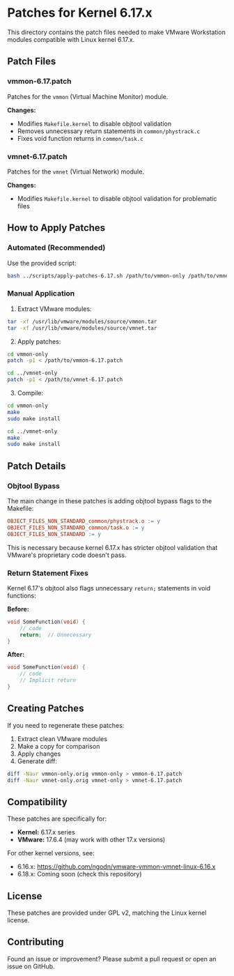 # Patches for Kernel 6.17.x

This directory contains the patch files needed to make VMware Workstation modules compatible with Linux kernel 6.17.x.

## Patch Files

### vmmon-6.17.patch
Patches for the `vmmon` (Virtual Machine Monitor) module.

**Changes:**
- Modifies `Makefile.kernel` to disable objtool validation
- Removes unnecessary return statements in `common/phystrack.c`
- Fixes void function returns in `common/task.c`

### vmnet-6.17.patch
Patches for the `vmnet` (Virtual Network) module.

**Changes:**
- Modifies `Makefile.kernel` to disable objtool validation for problematic files

## How to Apply Patches

### Automated (Recommended)

Use the provided script:
```bash
bash ../scripts/apply-patches-6.17.sh /path/to/vmmon-only /path/to/vmnet-only
```

### Manual Application

1. Extract VMware modules:
```bash
tar -xf /usr/lib/vmware/modules/source/vmmon.tar
tar -xf /usr/lib/vmware/modules/source/vmnet.tar
```

2. Apply patches:
```bash
cd vmmon-only
patch -p1 < /path/to/vmmon-6.17.patch

cd ../vmnet-only
patch -p1 < /path/to/vmnet-6.17.patch
```

3. Compile:
```bash
cd vmmon-only
make
sudo make install

cd ../vmnet-only
make
sudo make install
```

## Patch Details

### Objtool Bypass

The main change in these patches is adding objtool bypass flags to the Makefile:

```makefile
OBJECT_FILES_NON_STANDARD_common/phystrack.o := y
OBJECT_FILES_NON_STANDARD_common/task.o := y
OBJECT_FILES_NON_STANDARD := y
```

This is necessary because kernel 6.17.x has stricter objtool validation that VMware's proprietary code doesn't pass.

### Return Statement Fixes

Kernel 6.17's objtool also flags unnecessary `return;` statements in void functions:

**Before:**
```c
void SomeFunction(void) {
    // code
    return;  // Unnecessary
}
```

**After:**
```c
void SomeFunction(void) {
    // code
    // Implicit return
}
```

## Creating Patches

If you need to regenerate these patches:

1. Extract clean VMware modules
2. Make a copy for comparison
3. Apply changes
4. Generate diff:

```bash
diff -Naur vmmon-only.orig vmmon-only > vmmon-6.17.patch
diff -Naur vmnet-only.orig vmnet-only > vmnet-6.17.patch
```

## Compatibility

These patches are specifically for:
- **Kernel:** 6.17.x series
- **VMware:** 17.6.4 (may work with other 17.x versions)

For other kernel versions, see:
- 6.16.x: https://github.com/ngodn/vmware-vmmon-vmnet-linux-6.16.x
- 6.18.x: Coming soon (check this repository)

## License

These patches are provided under GPL v2, matching the Linux kernel license.

## Contributing

Found an issue or improvement? Please submit a pull request or open an issue on GitHub.
